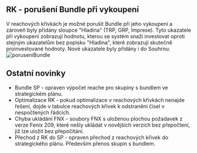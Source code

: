 ﻿---
categories: [fenix]
layout: fenix
---
## RK - porušení Bundle při vykoupení
V reachových křivkách je možné porušit Bundle při jeho vykoupení a zároveň byly přidány sloupce "Hladina" (TRP, GRP, Imprese).
Tyto ukazatele při vykoupení zobrazují hodnotu, kterou se systém snaží investovat oproti stejným ukazatelům bez popisku "Hladina", které zobrazují skutečně proinvestované hodnoty. 
Nové ukazatele byly přidány i do Souhrnu.
![poruseniBundle]({{site.url}}/data/vykoupeno3.jpg)


## Ostatní novinky
<ul><li> Bundle SP - opraven výpočet reache pro skupiny s bundlem ve strategickém plánu.</li>
<li> Optimalizace RK - pokud optimalizace v reachových křivkách nenajde řešení, dojde v tabulce reachových křivek k odstranění čísel v nespočtených řádcích.</li>
<li> Chyba ukládání FNX - soubory FNX s uloženou plochou požadavek z verze Fenix 209, které nešly ukládat v novějších verzích bez přepočtení, již lze uložit bez přepočítání.</li>
<li> Přechod z RK do SP - opraven přechod z reachových křivek do strategického plánu. Především přenos skupin s bundlem.</li></ul>

